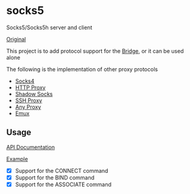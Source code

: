 # socks5

Socks5/Socks5h server and client

[Original](https://github.com/wzshiming/socks5)

This project is to add protocol support for the [Bridge](https://github.com/wzshiming/bridge), or it can be used alone

The following is the implementation of other proxy protocols

- [Socks4](https://github.com/wzshiming/socks4)
- [HTTP Proxy](https://github.com/wzshiming/httpproxy)
- [Shadow Socks](https://github.com/wzshiming/shadowsocks)
- [SSH Proxy](https://github.com/wzshiming/sshproxy)
- [Any Proxy](https://github.com/wzshiming/anyproxy)
- [Emux](https://github.com/wzshiming/emux)

## Usage

[API Documentation](https://godoc.org/github.com/wzshiming/socks5)

[Example](https://github.com/wzshiming/socks5/blob/master/cmd/socks5/main.go)

- [x] Support for the CONNECT command
- [x] Support for the BIND command
- [x] Support for the ASSOCIATE command
